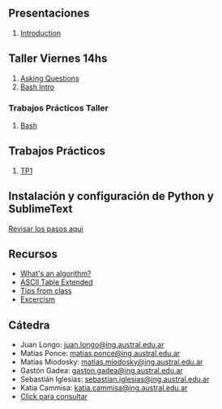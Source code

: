 ## Presentaciones
1. [Introduction](introduction)
<!-- 2. [Hello World](hello-world) -->
<!-- 3. [Variables](variables) -->
<!-- 4. [Strings](strings) -->
<!-- 5. [Strings (part 2)](strings-2) -->
<!-- 6. [If Statements](ifs) -->
<!-- 7. [Functions](functions) -->
<!-- 8. [Scope](scope) -->
<!-- 9. [Lists](lists) -->
<!-- 10. [Loops](loops) -->
<!-- 11. [Recursion](recursion) -->
<!-- 13. [List Comprehension & Plots](listsplots) -->

## Taller Viernes 14hs
1. [Asking Questions](asking-questions)
2. [Bash Intro](bash-intro)
<!-- 3. [Git Intro](git-intro) -->
<!-- 4. [Regex](regex) -->
<!-- 5. [Ways to run Python](run-python) -->

### Trabajos Prácticos Taller
1. [Bash](practice/bash.md)
<!-- 2. [Git](practice/git.md) -->
<!-- 3. [Regex](practice/regex.md) -->
<!-- 4. [Jupyter](practice/jupyter.md) -->

## Trabajos Prácticos

1. [TP1](practice/1)
<!-- 2. [TP2](practice/2)-->
<!-- 3. [TP3](practice/3)-->
<!-- 4. [TP4](practice/4)-->
<!-- 5. [TP5](practice/5)-->
<!-- 6. [TP6](practice/6)-->
<!-- 7. [TP7](practice/7)-->
<!-- 8. [TP8](practice/8)-->
<!-- 9. [TP9](practice/9)-->
<!-- 10. [TP10](practice/10)-->

<!-- ## Ejercicios Final -->
<!-- [Ejercicios Final](final-practice) -->
<!-- [Ejercicios 2do parcial](practice-exercises) -->

<!-- ## Parciales y Anuncios -->

<!-- * Lunes 19/09: Primer parcial -->
<!-- * Lunes 14/11: Segundo parcial -->

## Instalación y configuración de Python y SublimeText
[Revisar los pasos  aqui](utils/installation)


## Recursos

* [What's an algorithm?](https://www.youtube.com/watch?v=6hfOvs8pY1k)
* [ASCII Table Extended](https://computersciencewiki.org/images/3/3d/Ascii_table.png)
* [Tips from class](resources/hoja_tips.pdf)
* [Excercism](http://facultaddeingenieria.duckdns.org)


## Cátedra
* Juan Longo: [juan.longo@ing.austral.edu.ar](mailto:juan.longo@ing.austral.edu.ar)
* Matías Ponce: [matias.ponce@ing.austral.edu.ar](mailto:matias.ponce@ing.austral.edu.ar)
* Matías Miodosky: [matias.miodosky@ing.austral.edu.ar](matias.miodosky@ing.austral.edu.ar)
* Gastón Gadea: [gaston.gadea@ing.austral.edu.ar](gaston.gadea@ing.austral.edu.ar)
* Sebastián Iglesias: [sebastian.iglesias@ing.austral.edu.ar](sebastian.iglesias@ing.austral.edu.ar)
* Katia Cammisa: [katia.cammisa@ing.austral.edu.ar](katia.cammisa@ing.austral.edu.ar)
* [Click para consultar](mailto:matias.ponce@ing.austral.edu.ar,gaston.gadea@ing.austral.edu.ar,sebastian.iglesias@ing.austral.edu.ar?subject=Consulta)

